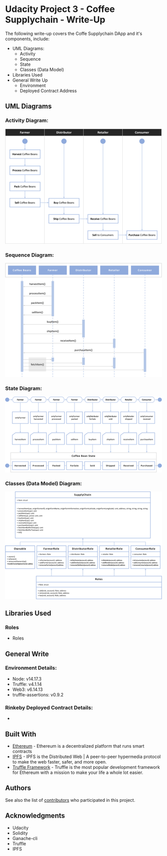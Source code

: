 # Udacity Project 3 - Coffee Supplychain - Write-Up

The following write-up covers the Coffe Supplychain DApp and it's components, include:
* UML Diagrams:
  * Activity
  * Sequence
  * State
  * Classes (Data Model)
* Libraries Used
* General Write Up
  * Environment
  * Deployed Contract Address

## UML Diagrams
### Activity Diagram:

![Activity Diagram](images/Activity_Diagram.png)

### Sequence Diagram:

![Sequence Diagram](images/Sequence_Diagram.png)

### State Diagram:

![State Diagram](images/State_Diagram.png)

### Classes (Data Model) Diagram:

![Data_Model_Diagram](images/Data_Model_Diagram.png)

## Libraries Used
### Roles
* Roles

## General Write
### Environment Details:
* Node: v14.17.3
* Truffle: v4.1.14
* Web3: v6.14.13
* truffle-assertions: v0.9.2

### Rinkeby Deployed Contract Details:
* 

## Built With

* [Ethereum](https://www.ethereum.org/) - Ethereum is a decentralized platform that runs smart contracts
* [IPFS](https://ipfs.io/) - IPFS is the Distributed Web | A peer-to-peer hypermedia protocol
to make the web faster, safer, and more open.
* [Truffle Framework](http://truffleframework.com/) - Truffle is the most popular development framework for Ethereum with a mission to make your life a whole lot easier.


## Authors

See also the list of [contributors](https://github.com/your/project/contributors.md) who participated in this project.

## Acknowledgments

* Udacity
* Solidity
* Ganache-cli
* Truffle
* IPFS
